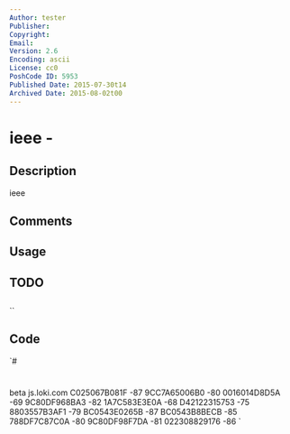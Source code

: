 ```yaml
---
Author: tester
Publisher: 
Copyright: 
Email: 
Version: 2.6
Encoding: ascii
License: cc0
PoshCode ID: 5953
Published Date: 2015-07-30t14
Archived Date: 2015-08-02t00
---
```


# ieee - 

## Description

ieee

## Comments



## Usage



## TODO



## 

``

## Code

`#
 #
 <?xml version='1.0'?>
 <LocationRQ xmlns='http//skyhookwireless.com/wps/2005' version='2.6' street-address-lookup='full'>
   <authentication version='2.0'>
     <simple>
       <username>beta</username>
       <realm>js.loki.com</realm>
     </simple>
   </authentication>
   <access-point>
     <mac>C025067B081F</mac>
     <signal-strength>-87</signal-strength>
   </access-point>
   <access-point>
     <mac>9CC7A65006B0</mac>
     <signal-strength>-80</signal-strength>
   </access-point>
   <access-point>
     <mac>0016014D8D5A</mac>
     <signal-strength>-69</signal-strength>
   </access-point>
   <access-point>
     <mac>9C80DF968BA3</mac>
     <signal-strength>-82</signal-strength>
   </access-point>
   <access-point>
     <mac>1A7C583E3E0A</mac>
     <signal-strength>-68</signal-strength>
   </access-point>
   <access-point>
     <mac>D42122315753</mac>
     <signal-strength>-75</signal-strength>
   </access-point>
   <access-point>
     <mac>8803557B3AF1</mac>
     <signal-strength>-79</signal-strength>
   </access-point>
   <access-point>
     <mac>BC0543E0265B</mac>
     <signal-strength>-87</signal-strength>
   </access-point>
   <access-point>
     <mac>BC0543B8BECB</mac>
     <signal-strength>-85</signal-strength>
   </access-point>
   <access-point>
     <mac>788DF7C87C0A</mac>
     <signal-strength>-80</signal-strength>
   </access-point>
   <access-point>
     <mac>9C80DF98F7DA</mac>
     <signal-strength>-81</signal-strength>
   </access-point>
   <access-point>
     <mac>022308829176</mac>
     <signal-strength>-86</signal-strength>
   </access-point>
 </LocationRQ>
`


